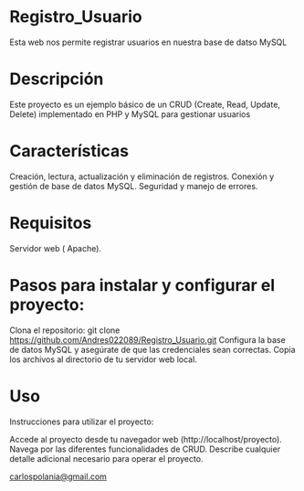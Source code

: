 # Registro_Usuario
Esta  web nos permite registrar usuarios en nuestra base de datso MySQL

# Descripción
 Este proyecto es un ejemplo básico de un CRUD (Create, Read, Update, Delete) implementado en PHP y MySQL para gestionar usuarios

# Características

Creación, lectura, actualización y eliminación de registros.
Conexión y gestión de base de datos MySQL.
Seguridad y manejo de errores.

# Requisitos

Servidor web ( Apache).

# Pasos para instalar y configurar el proyecto:

Clona el repositorio: git clone https://github.com/Andres022089/Registro_Usuario.git
Configura la base de datos MySQL y asegúrate de que las credenciales sean correctas.
Copia los archivos al directorio de tu servidor web local.

# Uso
Instrucciones para utilizar el proyecto:

Accede al proyecto desde tu navegador web (http://localhost/proyecto).
Navega por las diferentes funcionalidades de CRUD.
Describe cualquier detalle adicional necesario para operar el proyecto.


carlospolania@gmail.com 
